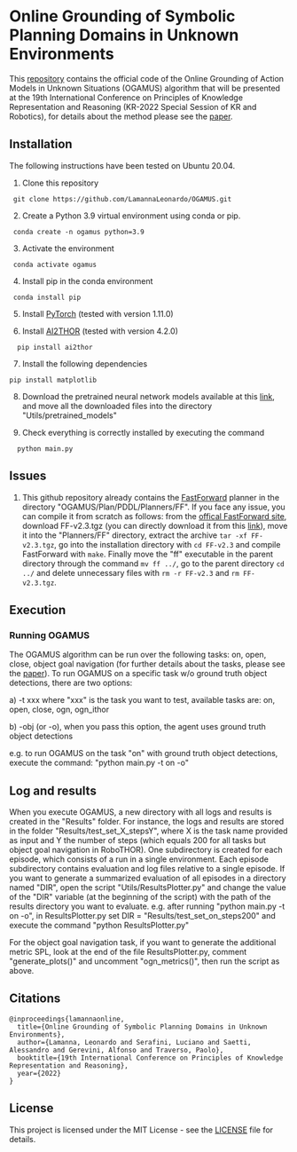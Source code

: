 # Online Grounding of Symbolic Planning Domains in Unknown Environments

This [repository](https://github.com/LamannaLeonardo/OGAMUS) contains the official code of the Online Grounding of Action Models in Unknown Situations (OGAMUS) algorithm that will be presented at the 19th International Conference on Principles of Knowledge Representation and Reasoning (KR-2022 Special Session of KR and Robotics), for details about the method please see the [paper](https://arxiv.org/abs/2112.10007).


## Installation
The following instructions have been tested on Ubuntu 20.04.


1. Clone this repository
```
 git clone https://github.com/LamannaLeonardo/OGAMUS.git
```

2. Create a Python 3.9 virtual environment using conda or pip.
```
 conda create -n ogamus python=3.9
```

3. Activate the environment
```
 conda activate ogamus
```

4. Install pip in the conda environment
```
 conda install pip
```

5. Install [PyTorch](https://pytorch.org/get-started/locally/) (tested with version 1.11.0)

6. Install [AI2THOR](https://ai2thor.allenai.org/ithor/documentation) (tested with version 4.2.0) 
```
  pip install ai2thor
```

7. Install the following dependencies
```
pip install matplotlib
```

8. Download the pretrained neural network models available at this [link](https://drive.google.com/drive/folders/1UjADpBeBOMUKXQt-qSULIP3vM90zr_MR?usp=sharing), and move all the downloaded files into the directory "Utils/pretrained_models"

9. Check everything is correctly installed by executing the command
```
  python main.py
```


## Issues
1. This github repository already contains the [FastForward](https://fai.cs.uni-saarland.de/hoffmann/ff.html) planner in the directory "OGAMUS/Plan/PDDL/Planners/FF". If you face any issue, you can compile it from scratch as follows: from the [offical FastForward site](https://fai.cs.uni-saarland.de/hoffmann/ff.html), download FF-v2.3.tgz (you can directly download it from this [link](https://fai.cs.uni-saarland.de/hoffmann/ff/FF-v2.3.tgz)), move it into the "Planners/FF" directory, extract the archive ```tar -xf FF-v2.3.tgz```, go into the installation directory with ```cd FF-v2.3``` and compile FastForward with ```make```. Finally move the "ff" executable in the parent directory through the command ```mv ff ../```, go to the parent directory ```cd ../``` and delete unnecessary files with ```rm -r FF-v2.3``` and ```rm FF-v2.3.tgz```.



## Execution

### Running OGAMUS
The OGAMUS algorithm can be run over the following tasks: on, open, close, object goal navigation (for further details about the tasks, please see the [paper](https://arxiv.org/abs/2112.10007)). 
To run OGAMUS on a specific task w/o ground truth object detections, there are two options:
    
a) -t xxx where "xxx" is the task you want to test, available tasks are: on, open, close, ogn, ogn_ithor
    
b) -obj (or -o), when you pass this option, the agent uses ground truth object detections

e.g. to run OGAMUS on the task "on" with ground truth object detections, execute the command: "python main.py -t on -o"


## Log and results
When you execute OGAMUS, a new directory with all logs and results is created in the "Results" folder. For instance, the logs and results are stored in the folder "Results/test_set_X_stepsY", where X is the task name provided as input and Y the number of steps (which equals 200 for all tasks but object goal navigation in RoboTHOR). One subdirectory is created for each episode, which consists of a run in a single environment. Each episode subdirectory contains evaluation and log files relative to a single episode.
If you want to generate a summarized evaluation of all episodes in a directory named "DIR", open the script "Utils/ResultsPlotter.py"
and change the value of the "DIR" variable (at the beginning of the script) with the path of the results directory you want
to evaluate.
    e.g. after running "python main.py -t on -o", in ResultsPlotter.py set DIR = "Results/test_set_on_steps200" and execute
    the command "python ResultsPlotter.py"
    
For the object goal navigation task, if you want to generate the additional metric SPL, look at the end of the file
ResultsPlotter.py, comment "generate_plots()" and uncomment "ogn_metrics()", then run the script as above.



## Citations
```
@inproceedings{lamannaonline,
  title={Online Grounding of Symbolic Planning Domains in Unknown Environments},
  author={Lamanna, Leonardo and Serafini, Luciano and Saetti, Alessandro and Gerevini, Alfonso and Traverso, Paolo},
  booktitle={19th International Conference on Principles of Knowledge Representation and Reasoning},
  year={2022}
}
```

## License
This project is licensed under the MIT License - see the [LICENSE](/LICENSE) file for details.
